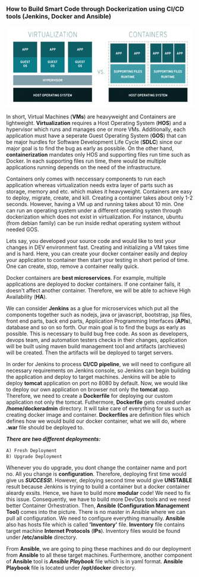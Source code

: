    ### How to Build Smart Code through Dockerization using CI/CD tools (Jenkins, Docker and Ansible)
                      
  
  
  ![alt text](https://github.com/tanersa/sharksJenkins/blob/master/virtualization_conterization.png)
  
  
   In short, Virtual Machines (**VMs**) are heavyweight and Containers are lightweight. **Virtualization** requires a Host Operating System (**HOS**) and a hypervisor which runs and manages one or more VMs. Additionally, each application must have a seperate Guest Operating System (**GOS**) that can be major hurdles for Software Development Life Cycle (**SDLC**) since our major goal is to find the bug as early as possible. On the other hand, **containerization** mandates only HOS and supporting files run time such as Docker. In each supporting files run time, there would be multiple applications running depends on the need of the infrastructure. 
   
   Containers only comes with neccessary components to run each application whereas virtualization needs extra layer of parts such as storage, memory and etc. which makes it heavyweight. Containers are easy to deploy, migrate, create, and kill. Creating a container takes about only 1-2 seconds. However, having a VM up and running takes about 10 min. One can run an operating system under a different operating systen through dockerization which does not exist in virtualization. For instance, ubuntu (from debian family) can be run inside redhat operating system without needed GOS.
   
   Lets say, you developed your source code and would like to test your changes in DEV environment fast. Creating and initializing a VM takes time and is hard. Here, you can create your docker container easily and deploy your application to container then start your testing in short period of time. One can create, stop, remove a container really quick. 
   
   Docker containers are **best microservices**. For example, multiple applications are deployed to docker containers. If one container fails, it doesn't affect another container. Therefore, we will be able to achieve High Availability (**HA**). 
   
   We can consider **Jenkins** as a glue for microservices which put all the components together such as nodejs, java or javascript, bootstrap, jsp files, front end parts, back end parts, Application Programming Interfaces (**APIs**), database and so on so forth. Our main goal is to find the bugs as early as possible. This is necessary to build bug free code. As soon as developers, devops team, and automation testers checks in their changes, application will be built using maven build management tool and artifacts (archieves) will be created. Then the artifacts will be deployed to target servers. 
   
   In order for Jenkins to process **CI/CD pipeline**, we will need to configure all necessary requirements on Jenkins console, so Jenkins can begin building the application and deploy to target machines. Jenkins will be able to deploy **tomcat** application on port no 8080 by default. Now, we would like to deploy our own application on browser not only the **tomcat** app. Therefore, we need to create a **Dockerfile** for deploying our custom application not only the tomcat. Futhermore, **Dockerfile** gets created under **/home/dockeradmin** directory. It will take care of everything for us such as creating docker image and container. **Dockerfiles** are definition files which defines how we would build our docker container, what we will do, where **.war** file should be deployed to. 
     
   **_There are two different deployments:_** 
   
    A) Fresh Deployment
    B) Upgrade Deployment
      
   Whenever you do upgrade, you dont change the container name and port no. All you change is **configuration**. Therefore, deploying first time would give us **_SUCCESS_!**. However, deploying second time would give **UNSTABLE** result because Jenkins is trying to build a container but a docker container aleardy exsits. Hence, we have to build more **modular** code! We need to fix this issue. Consequently, we have to build more DevOps tools and we need better Container Orhestration. Then, **Ansible** **(Configuration Management Tool)** comes into the picture. There is no master in Ansible where we can pull all configuration. We need to configure everything manually. **Ansible** also has hosts file which is called **'Inventory'** file. **Inventory** file contains target machine **Internet Protocols** (**IPs**). Inventory files would be found under **/etc/ansible** directory.
   
   From **Ansible**, we are going to ping these machines and do our deployment from  **Ansible** to all these target machines. Furthermore, another component of **Ansible** tool is **_Ansible Playbook_** file which is in yaml format. **Ansible Playbook** file is located under **/opt/docker** directory. 
   
   
  
   
   
   
   
   
   
   
   
   
   
   
   
   
   
   
   
